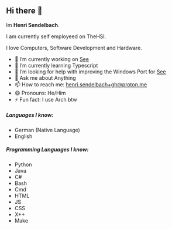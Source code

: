 ## Hi there 👋

Im **Henri Sendelbach**.

I am currently self employeed on TheHSI.

I love Computers, Software Development and Hardware.

- 🔭 I’m currently working on [See](https://github.com/Henrisen/see)
- 🌱 I’m currently learning Typescript
- 🤔 I’m looking for help with improving the Windows Port for [See](https://github.com/Henrisen/see)
- 💬 Ask me about Anything
- 📫 How to reach me: henri.sendelbach+gh@proton.me
- 😄 Pronouns: He/Him
- ⚡ Fun fact: I use Arch btw

##### Languages I know:
- German (Native Language)
- English

##### Programming Languages I know:
- Python
- Java
- C#
- Bash
- Cmd
- HTML
- JS
- CSS
- X++
- Make
  
